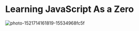 # Learning JavaScript As a Zero

![photo-1521714161819-15534968fc5f](https://user-images.githubusercontent.com/59414750/116897401-70edcc80-abf2-11eb-88bd-888b0297dcab.jpeg)
